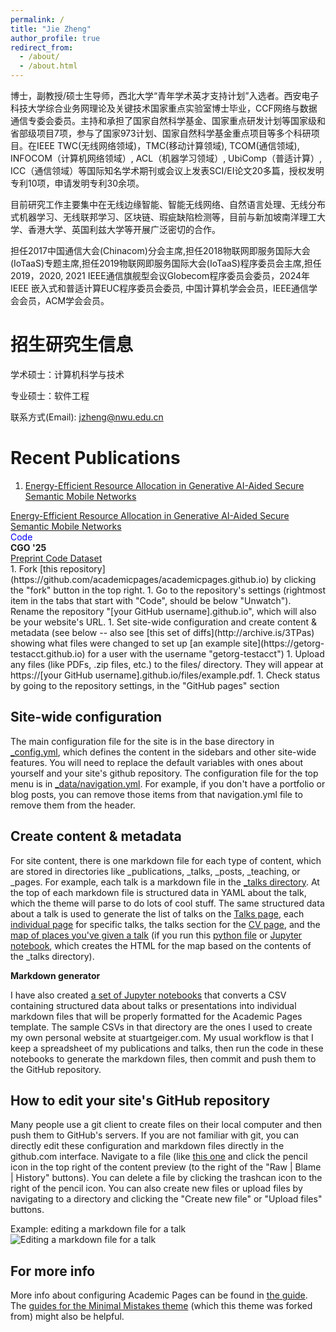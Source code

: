 ```yaml
---
permalink: /
title: "Jie Zheng"
author_profile: true
redirect_from: 
  - /about/
  - /about.html
---
```


博士，副教授/硕士生导师，西北大学“青年学术英才支持计划”入选者。西安电子科技大学综合业务网理论及关键技术国家重点实验室博士毕业，CCF网络与数据通信专委会委员。主持和承担了国家自然科学基金、国家重点研发计划等国家级和省部级项目7项，参与了国家973计划、国家自然科学基金重点项目等多个科研项目。在IEEE TWC(无线网络领域)，TMC(移动计算领域), TCOM(通信领域), INFOCOM（计算机网络领域）, ACL（机器学习领域）, UbiComp（普适计算）, ICC（通信领域）等国际知名学术期刊或会议上发表SCI/EI论文20多篇，授权发明专利10项，申请发明专利30余项。

目前研究工作主要集中在无线边缘智能、智能无线网络、自然语言处理、无线分布式机器学习、无线联邦学习、区块链、瑕疵缺陷检测等，目前与新加坡南洋理工大学、香港大学、英国利兹大学等开展广泛密切的合作。

担任2017中国通信大会(Chinacom)分会主席,担任2018物联网即服务国际大会(IoTaaS)专题主席,担任2019物联网即服务国际大会(IoTaaS)程序委员会主席,担任2019，2020, 2021 IEEE通信旗舰型会议Globecom程序委员会委员，2024年IEEE 嵌入式和普适计算EUC程序委员会委员, 中国计算机学会会员，IEEE通信学会会员，ACM学会会员。

招生研究生信息
======
学术硕士：计算机科学与技术

专业硕士：软件工程

联系方式(Email): jzheng@nwu.edu.cn

Recent Publications
======
1. [Energy-Efficient Resource Allocation in Generative AI-Aided Secure Semantic Mobile Networks](https://github.com/jzhengnwu/jzhengnwu.github.io/blob/master/_publications/Energy-Efficient_Resource_Allocation_in_Generative_AI-Aided_Secure_Semantic_Mobile_Networks.pdf)
<div class="row">
 <a href="https://github.com/jzhengnwu/jzhengnwu.github.io/blob/master/_publications/Energy-Efficient_Resource_Allocation_in_Generative_AI-Aided_Secure_Semantic_Mobile_Networks.pdf" itemprop="name">Energy-Efficient Resource Allocation in Generative AI-Aided Secure Semantic Mobile Networks</a><br/>	
 </div>
<span style="color: blue;">Code</span>
<div class="row">
		<div class="column">
			<b>CGO &#39;25</b>
				</div>
		<div class="column">
<a class="btn btn-primary btn-outline btn-xs" href="https://zwang4.github.io/publications/cgo25.pdf" target="_blank" rel="noopener">
  Preprint
</a>
<a class="btn btn-primary btn-outline btn-xs" href="https://github.com/HuantWang/PROM/" target="_blank" rel="noopener">
  Code
</a>
<a class="btn btn-primary btn-outline btn-xs" href="https://github.com/HuantWang/PROM/" target="_blank" rel="noopener">
  Dataset
</a>
</div>
1. Fork [this repository](https://github.com/academicpages/academicpages.github.io) by clicking the "fork" button in the top right. 
1. Go to the repository's settings (rightmost item in the tabs that start with "Code", should be below "Unwatch"). Rename the repository "[your GitHub username].github.io", which will also be your website's URL.
1. Set site-wide configuration and create content & metadata (see below -- also see [this set of diffs](http://archive.is/3TPas) showing what files were changed to set up [an example site](https://getorg-testacct.github.io) for a user with the username "getorg-testacct")
1. Upload any files (like PDFs, .zip files, etc.) to the files/ directory. They will appear at https://[your GitHub username].github.io/files/example.pdf.  
1. Check status by going to the repository settings, in the "GitHub pages" section

Site-wide configuration
------
The main configuration file for the site is in the base directory in [_config.yml](https://github.com/academicpages/academicpages.github.io/blob/master/_config.yml), which defines the content in the sidebars and other site-wide features. You will need to replace the default variables with ones about yourself and your site's github repository. The configuration file for the top menu is in [_data/navigation.yml](https://github.com/academicpages/academicpages.github.io/blob/master/_data/navigation.yml). For example, if you don't have a portfolio or blog posts, you can remove those items from that navigation.yml file to remove them from the header. 

Create content & metadata
------
For site content, there is one markdown file for each type of content, which are stored in directories like _publications, _talks, _posts, _teaching, or _pages. For example, each talk is a markdown file in the [_talks directory](https://github.com/academicpages/academicpages.github.io/tree/master/_talks). At the top of each markdown file is structured data in YAML about the talk, which the theme will parse to do lots of cool stuff. The same structured data about a talk is used to generate the list of talks on the [Talks page](https://academicpages.github.io/talks), each [individual page](https://academicpages.github.io/talks/2012-03-01-talk-1) for specific talks, the talks section for the [CV page](https://academicpages.github.io/cv), and the [map of places you've given a talk](https://academicpages.github.io/talkmap.html) (if you run this [python file](https://github.com/academicpages/academicpages.github.io/blob/master/talkmap.py) or [Jupyter notebook](https://github.com/academicpages/academicpages.github.io/blob/master/talkmap.ipynb), which creates the HTML for the map based on the contents of the _talks directory).

**Markdown generator**

I have also created [a set of Jupyter notebooks](https://github.com/academicpages/academicpages.github.io/tree/master/markdown_generator
) that converts a CSV containing structured data about talks or presentations into individual markdown files that will be properly formatted for the Academic Pages template. The sample CSVs in that directory are the ones I used to create my own personal website at stuartgeiger.com. My usual workflow is that I keep a spreadsheet of my publications and talks, then run the code in these notebooks to generate the markdown files, then commit and push them to the GitHub repository.

How to edit your site's GitHub repository
------
Many people use a git client to create files on their local computer and then push them to GitHub's servers. If you are not familiar with git, you can directly edit these configuration and markdown files directly in the github.com interface. Navigate to a file (like [this one](https://github.com/academicpages/academicpages.github.io/blob/master/_talks/2012-03-01-talk-1.md) and click the pencil icon in the top right of the content preview (to the right of the "Raw | Blame | History" buttons). You can delete a file by clicking the trashcan icon to the right of the pencil icon. You can also create new files or upload files by navigating to a directory and clicking the "Create new file" or "Upload files" buttons. 

Example: editing a markdown file for a talk
![Editing a markdown file for a talk](/images/editing-talk.png)

For more info
------
More info about configuring Academic Pages can be found in [the guide](https://academicpages.github.io/markdown/). The [guides for the Minimal Mistakes theme](https://mmistakes.github.io/minimal-mistakes/docs/configuration/) (which this theme was forked from) might also be helpful.
